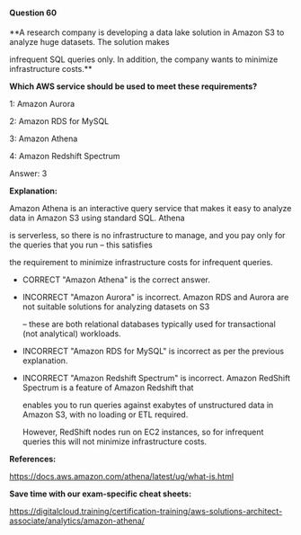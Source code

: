 #### Question  60


**A research company is developing a data lake solution in Amazon S3 to analyze huge datasets. The solution makes

infrequent SQL queries only. In addition, the company wants to minimize infrastructure costs.**


**Which AWS service should be used to meet these requirements?**


1: Amazon Aurora


2: Amazon RDS for MySQL


3: Amazon Athena


4: Amazon Redshift Spectrum


Answer: 3


**Explanation:**


Amazon Athena is an interactive query service that makes it easy to analyze data in Amazon S3 using standard SQL. Athena

is serverless, so there is no infrastructure to manage, and you pay only for the queries that you run – this satisfies

the requirement to minimize infrastructure costs for infrequent queries.


- CORRECT "Amazon Athena" is the correct answer.


- INCORRECT "Amazon Aurora" is incorrect. Amazon RDS and Aurora are not suitable solutions for analyzing datasets on S3

  – these are both relational databases typically used for transactional (not analytical) workloads.


- INCORRECT "Amazon RDS for MySQL" is incorrect as per the previous explanation.


- INCORRECT "Amazon Redshift Spectrum" is incorrect. Amazon RedShift Spectrum is a feature of Amazon Redshift that

  enables you to run queries against exabytes of unstructured data in Amazon S3, with no loading or ETL required.

  However, RedShift nodes run on EC2 instances, so for infrequent queries this will not minimize infrastructure costs.


**References:**


https://docs.aws.amazon.com/athena/latest/ug/what-is.html


**Save time with our exam-specific cheat sheets:**


https://digitalcloud.training/certification-training/aws-solutions-architect-associate/analytics/amazon-athena/

